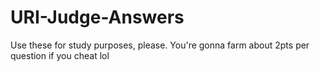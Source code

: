 # URI-Judge-Answers

Use these for study purposes, please. You're gonna farm about 2pts per question if you cheat lol
